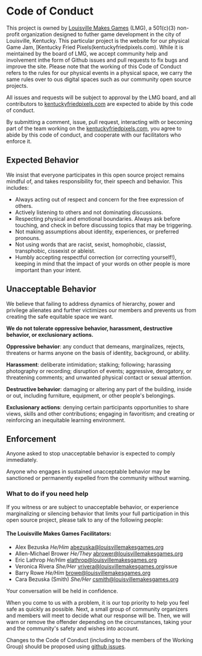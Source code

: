 # Code of Conduct

This project is owned by [Louisville Makes Games](louisvillemakesgames.org) (LMG), a 501(c)(3) non-profit organization designed to futher game development in the city of Louisville, Kentucky. This particular project is the website for our physical Game Jam, [Kentucky Fried Pixels(kentuckyfriedpixels.com). While it is meintained by the board of LMG, we accept community help and involvement inthe form of Github issues and pull requests to fix bugs and improve the site. Please note that the working of this Code of Conduct refers to the rules for our physical events in a physical space, we carry the same rules over to ous digital spaces such as our community open source projects.

All issues and requests will be subject to approval by the LMG board, and all contributors to [kentuckyfriedpixels.com](kentuckyfriedpixels.com) are expected to abide by this code of conduct.

By submitting a comment, issue, pull request, interacting with or becoming part of the team working on the [kentuckyfriedpixels.com](kentuckyfriedpixels.com), you agree to abide by this code of conduct, and cooperate with our facilitators who enforce it.

## Expected Behavior

We insist that everyone participates in this open source project remains mindful of, and takes responsibility for, their speech and behavior. This includes:

- Always acting out of respect and concern for the free expression of others.
- Actively listening to others and not dominating discussions.
- Respecting physical and emotional boundaries. Always ask before touching, and check in before discussing topics that may be triggering.
- Not making assumptions about identity, experiences, or preferred pronouns.
- Not using words that are racist, sexist, homophobic, classist, transphobic, cissexist or ableist.
- Humbly accepting respectful correction (or correcting yourself!), keeping in mind that the impact of your words on other people is more important than your intent.

## Unacceptable Behavior

We believe that failing to address dynamics of hierarchy, power and privilege alienates and further victimizes our members and prevents us from creating the safe equitable space we want.

**We do not tolerate oppressive behavior, harassment, destructive behavior, or exclusionary actions.**

**Oppressive behavior**: any conduct that demeans, marginalizes, rejects, threatens or harms anyone on the basis of identity, background, or ability.

**Harassment**: deliberate intimidation; stalking; following; harassing photography or recording; disruption of events; aggressive, derogatory, or threatening comments; and unwanted physical contact or sexual attention.

**Destructive behavior**: damaging or altering any part of the building, inside or out, including furniture, equipment, or other people's belongings.

**Exclusionary actions**: denying certain participants opportunities to share views, skills and other contributions; engaging in favoritism; and creating or reinforcing an inequitable learning environment.

## Enforcement

Anyone‭ ‬asked‭ ‬to‭ ‬stop‭ ‬unacceptable‭ ‬behavior‭ ‬is‭ ‬expected‭ ‬to‭ ‬comply‭ ‬immediately.

Anyone who engages in sustained ‬unacceptable behavior may be sanctioned ‬or‭ ‬permanent‭ly ‬expelled‭ ‬from‭ ‬the‭ ‬community‭ ‬without‭ ‬warning‭.

### What to do if you need help

If you witness or are subject to unacceptable behavior, or experience marginalizing or silencing behavior that limits your full participation in this open source project, please talk to any of the following people:

#### The Louisville Makes Games Facilitators:
*   Alex Bezuska  *He/Him*  <abezuska@louisvillemakesgames.org>
*   Allen-Michael Brower  *He/They*  <abrower@louisvillemakesgames.org>
*   Eric Lathrop  *He/Him*  <elathrop@louisvillemakesgames.org>
*   Veronica Rivera  *She/Her*  <vrivera@louisvillemakesgames.org>issue
*   Barry Rowe  *He/Him*  <browe@louisvillemakesgames.org>
*   Cara Bezuska (Smith)  *She/Her*  <csmith@louisvillemakesgames.org>

Your conversation will be held in confidence.

When you come to us with a problem, it is our top priority to help you feel safe as quickly as possible. Next, a small group of community organizers and members will meet to decide what our response will be. Then, we will warn or remove the offender depending on the circumstances, taking your and the community's safety and wishes into account.

Changes to the Code of Conduct (including to the members of the Working Group) should be proposed using [github issues](https://github.com/LouisvilleMakesGames/kentuckyfriedpixels.com/issues).
